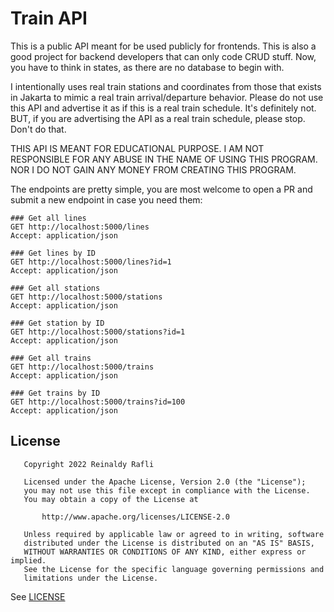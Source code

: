 # Train API

This is a public API meant for be used publicly for frontends.
This is also a good project for backend developers that can only
code CRUD stuff. Now, you have to think in states, as there are
no database to begin with.

I intentionally uses real train stations and coordinates from those
that exists in Jakarta to mimic a real train arrival/departure
behavior. Please do not use this API and advertise it
as if this is a real train schedule. It's definitely not.
BUT, if you are advertising the API as a real train schedule,
please stop. Don't do that.

THIS API IS MEANT FOR EDUCATIONAL PURPOSE.
I AM NOT RESPONSIBLE FOR ANY ABUSE IN THE NAME OF USING THIS PROGRAM.
NOR I DO NOT GAIN ANY MONEY FROM CREATING THIS PROGRAM.

The endpoints are pretty simple, you are most welcome to open a PR
and submit a new endpoint in case you need them:

```http request
### Get all lines
GET http://localhost:5000/lines
Accept: application/json

### Get lines by ID
GET http://localhost:5000/lines?id=1
Accept: application/json

### Get all stations
GET http://localhost:5000/stations
Accept: application/json

### Get station by ID
GET http://localhost:5000/stations?id=1
Accept: application/json

### Get all trains
GET http://localhost:5000/trains
Accept: application/json

### Get trains by ID
GET http://localhost:5000/trains?id=100
Accept: application/json
```

## License

```
   Copyright 2022 Reinaldy Rafli

   Licensed under the Apache License, Version 2.0 (the "License");
   you may not use this file except in compliance with the License.
   You may obtain a copy of the License at

       http://www.apache.org/licenses/LICENSE-2.0

   Unless required by applicable law or agreed to in writing, software
   distributed under the License is distributed on an "AS IS" BASIS,
   WITHOUT WARRANTIES OR CONDITIONS OF ANY KIND, either express or implied.
   See the License for the specific language governing permissions and
   limitations under the License.
```

See [LICENSE](./LICENSE)